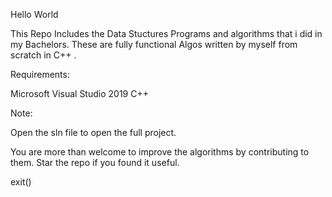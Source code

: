 Hello World

This Repo Includes the Data Stuctures Programs and algorithms that i did in my Bachelors. These are fully functional Algos written by myself from scratch in C++ . 


Requirements: 

Microsoft Visual Studio 2019 
C++

Note:

Open the sln file to open the full project.


You are more than welcome to improve the algorithms by contributing to them.
Star the repo if you found it useful.

exit()